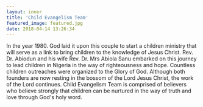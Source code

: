 ```yaml
---
layout: inner
title: 'Child Evangelism Team'
featured_image: featured.jpg
date: 2018-04-14 13:26:34
---
```



In the year 1980. God laid it upon this couple to start a children ministry that will serve as a link to bring children to the knowledge of Jesus Christ. Rev. Dr. Abiodun and his wife Rev. Dr. Mrs Abiola Sanu embarked on this journey to lead children in Nigeria in the way of righteousness and hope. Countless children outreaches were organized to the Glory of God. Although both founders are now resting in the bossom of the Lord Jesus Christ, the work of the Lord continues. Child Evangelism Team is comprised of believers who believe strongly that children can be nurtured in the way of truth and love through God's holy word.


